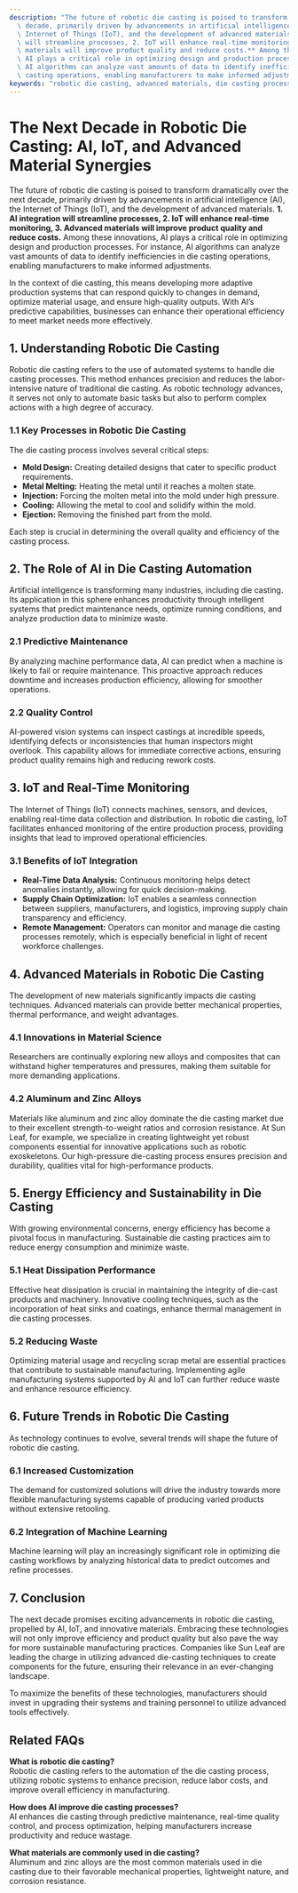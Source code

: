 ```yaml
---
description: "The future of robotic die casting is poised to transform dramatically over the next\
  \ decade, primarily driven by advancements in artificial intelligence (AI), the\
  \ Internet of Things (IoT), and the development of advanced materials. **1. AI integration\
  \ will streamline processes, 2. IoT will enhance real-time monitoring, 3. Advanced\
  \ materials will improve product quality and reduce costs.** Among these innovations,\
  \ AI plays a critical role in optimizing design and production processes. For instance,\
  \ AI algorithms can analyze vast amounts of data to identify inefficiencies in die\
  \ casting operations, enabling manufacturers to make informed adjustments."
keywords: "robotic die casting, advanced materials, die casting process, heat dissipation performance"
---
```

# The Next Decade in Robotic Die Casting: AI, IoT, and Advanced Material Synergies

The future of robotic die casting is poised to transform dramatically over the next decade, primarily driven by advancements in artificial intelligence (AI), the Internet of Things (IoT), and the development of advanced materials. **1. AI integration will streamline processes, 2. IoT will enhance real-time monitoring, 3. Advanced materials will improve product quality and reduce costs.** Among these innovations, AI plays a critical role in optimizing design and production processes. For instance, AI algorithms can analyze vast amounts of data to identify inefficiencies in die casting operations, enabling manufacturers to make informed adjustments.

In the context of die casting, this means developing more adaptive production systems that can respond quickly to changes in demand, optimize material usage, and ensure high-quality outputs. With AI’s predictive capabilities, businesses can enhance their operational efficiency to meet market needs more effectively.

## **1. Understanding Robotic Die Casting**

Robotic die casting refers to the use of automated systems to handle die casting processes. This method enhances precision and reduces the labor-intensive nature of traditional die casting. As robotic technology advances, it serves not only to automate basic tasks but also to perform complex actions with a high degree of accuracy.

### **1.1 Key Processes in Robotic Die Casting**

The die casting process involves several critical steps:

- **Mold Design:** Creating detailed designs that cater to specific product requirements.
- **Metal Melting:** Heating the metal until it reaches a molten state.
- **Injection:** Forcing the molten metal into the mold under high pressure.
- **Cooling:** Allowing the metal to cool and solidify within the mold.
- **Ejection:** Removing the finished part from the mold.

Each step is crucial in determining the overall quality and efficiency of the casting process.

## **2. The Role of AI in Die Casting Automation**

Artificial intelligence is transforming many industries, including die casting. Its application in this sphere enhances productivity through intelligent systems that predict maintenance needs, optimize running conditions, and analyze production data to minimize waste.

### **2.1 Predictive Maintenance**

By analyzing machine performance data, AI can predict when a machine is likely to fail or require maintenance. This proactive approach reduces downtime and increases production efficiency, allowing for smoother operations.

### **2.2 Quality Control**

AI-powered vision systems can inspect castings at incredible speeds, identifying defects or inconsistencies that human inspectors might overlook. This capability allows for immediate corrective actions, ensuring product quality remains high and reducing rework costs.

## **3. IoT and Real-Time Monitoring**

The Internet of Things (IoT) connects machines, sensors, and devices, enabling real-time data collection and distribution. In robotic die casting, IoT facilitates enhanced monitoring of the entire production process, providing insights that lead to improved operational efficiencies.

### **3.1 Benefits of IoT Integration**

- **Real-Time Data Analysis:** Continuous monitoring helps detect anomalies instantly, allowing for quick decision-making.
- **Supply Chain Optimization:** IoT enables a seamless connection between suppliers, manufacturers, and logistics, improving supply chain transparency and efficiency.
- **Remote Management:** Operators can monitor and manage die casting processes remotely, which is especially beneficial in light of recent workforce challenges.

## **4. Advanced Materials in Robotic Die Casting**

The development of new materials significantly impacts die casting techniques. Advanced materials can provide better mechanical properties, thermal performance, and weight advantages. 

### **4.1 Innovations in Material Science**

Researchers are continually exploring new alloys and composites that can withstand higher temperatures and pressures, making them suitable for more demanding applications.

### **4.2 Aluminum and Zinc Alloys**

Materials like aluminum and zinc alloy dominate the die casting market due to their excellent strength-to-weight ratios and corrosion resistance. At Sun Leaf, for example, we specialize in creating lightweight yet robust components essential for innovative applications such as robotic exoskeletons. Our high-pressure die-casting process ensures precision and durability, qualities vital for high-performance products.

## **5. Energy Efficiency and Sustainability in Die Casting**

With growing environmental concerns, energy efficiency has become a pivotal focus in manufacturing. Sustainable die casting practices aim to reduce energy consumption and minimize waste.

### **5.1 Heat Dissipation Performance**

Effective heat dissipation is crucial in maintaining the integrity of die-cast products and machinery. Innovative cooling techniques, such as the incorporation of heat sinks and coatings, enhance thermal management in die casting processes.

### **5.2 Reducing Waste**

Optimizing material usage and recycling scrap metal are essential practices that contribute to sustainable manufacturing. Implementing agile manufacturing systems supported by AI and IoT can further reduce waste and enhance resource efficiency.

## **6. Future Trends in Robotic Die Casting**

As technology continues to evolve, several trends will shape the future of robotic die casting.

### **6.1 Increased Customization**

The demand for customized solutions will drive the industry towards more flexible manufacturing systems capable of producing varied products without extensive retooling.

### **6.2 Integration of Machine Learning**

Machine learning will play an increasingly significant role in optimizing die casting workflows by analyzing historical data to predict outcomes and refine processes.

## **7. Conclusion**

The next decade promises exciting advancements in robotic die casting, propelled by AI, IoT, and innovative materials. Embracing these technologies will not only improve efficiency and product quality but also pave the way for more sustainable manufacturing practices. Companies like Sun Leaf are leading the charge in utilizing advanced die-casting techniques to create components for the future, ensuring their relevance in an ever-changing landscape. 

To maximize the benefits of these technologies, manufacturers should invest in upgrading their systems and training personnel to utilize advanced tools effectively.

## Related FAQs

**What is robotic die casting?**  
Robotic die casting refers to the automation of the die casting process, utilizing robotic systems to enhance precision, reduce labor costs, and improve overall efficiency in manufacturing.

**How does AI improve die casting processes?**  
AI enhances die casting through predictive maintenance, real-time quality control, and process optimization, helping manufacturers increase productivity and reduce wastage.

**What materials are commonly used in die casting?**  
Aluminum and zinc alloys are the most common materials used in die casting due to their favorable mechanical properties, lightweight nature, and corrosion resistance.
